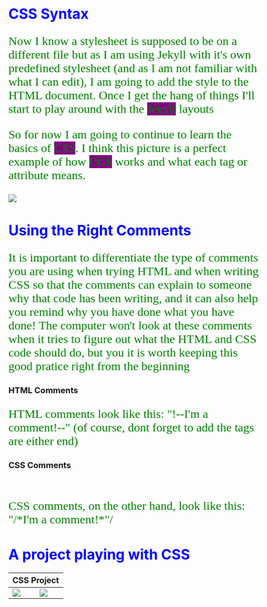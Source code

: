<html>
	<head>
		<style>
			p {
				color: Green;
				font-family: Garamond;
        font-size: 24px;
			}
			h1 {
				color: Blue;
			}
			span {
				background-color: purple;
			}
		</style>
		<title>Getting to Grips with CSS</title>
	</head>
	<body>
    <h1>CSS Syntax</h1>
    <p>Now I know a stylesheet is supposed to be on a different file but as I am using Jekyll with it's own predefined stylesheet (and as I am not familiar with what I can edit), I am going to add the style to the HTML document. Once I get the hang of things I'll start to play around with the <span>Jekyll</span> layouts</p>
   <p>So for now I am going to continue to learn the basics of <span>CSS</span>. I think this picture is a perfect example of how <span>CCS</span> works and what each tag or attribute means.</p>
   <a href="codecademy.com/courses/web-beginner-en-HZA3b" targer="blank">
    <img src="https://s3.eu-west-2.amazonaws.com/sallearnstocode.images/CSS+Syntax.png" />
   </a>
   <h1>Using the Right Comments</h1>
   <p>It is important to differentiate the type of comments you are using when trying HTML and when writing CSS so that the comments can explain to someone why that code has been writing, and it can also help you remind why you have done what you have done! The computer won't look at these comments when it tries to figure out what the HTML and CSS code should do, but you it is worth keeping this good pratice right from the beginning</p>
   <h3>HTML Comments</h3>
   <p>HTML comments look like this: "!--I'm a comment!--" (of course, dont forget to add the tags are either end)
</p>
   <h3>CSS Comments</h3>
   <p>CSS comments, on the other hand, look like this: "/*I'm a comment!*"/</p>
   <h1>A project playing with CSS</h1>
		<table>
	 <thead>
	    <th colspan="2">CSS Project</th>
	 </thead>
	 <tbody>
	    <tr>
	        <td>
	                <img src="https://s3.eu-west-2.amazonaws.com/sallearnstocode.images/CSS+Project.jpeg" />
	        </td>
	        <td>
	                <img src="https://s3.eu-west-2.amazonaws.com/sallearnstocode.images/CSS+Project+2.2.jpeg" />
	        </td>
	    </tr>
	    <tr>
	 </tbody>
	</table>
  </body>
</html>
